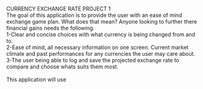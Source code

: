 CURRENCY EXCHANGE RATE PROJECT 1
<BR>
The goal of this application is to provide the user with an ease of mind exchange game plan. What does that mean? Anyone looking to further there financial gains needs the following.
<br>
1-Clear and concise choices with what currency is being changed from and to.
<br>
2-Ease of mind, all necessary information on one screen. Current market climate and past performances for any currencies the user may care about.
<br>
3-The user being able to log and save the projected exchange rate to compare and choose whats suits them most.
<br>
<br>
This application will use

